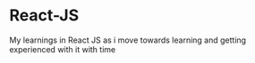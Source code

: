 # React-JS
My learnings in React JS as i move towards learning and getting experienced with it with time
